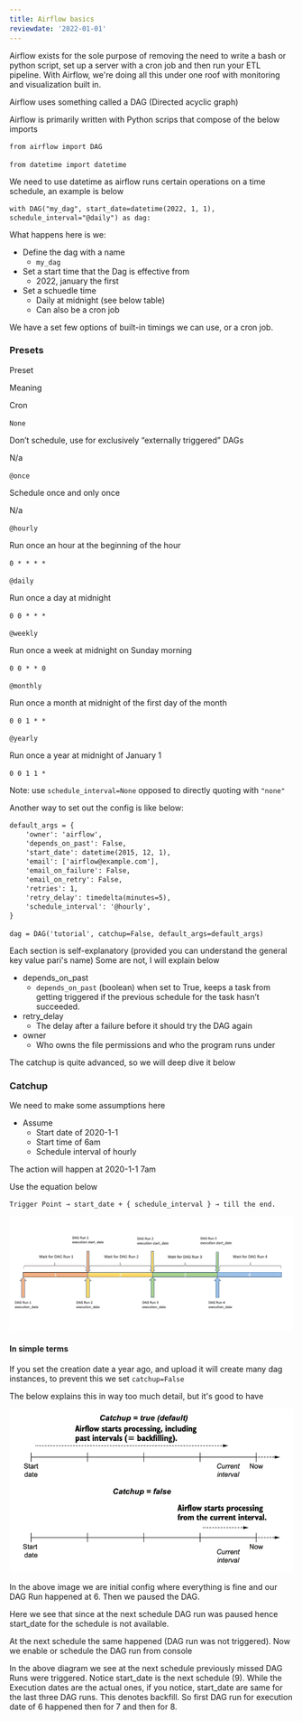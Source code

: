 ```yaml
---
title: Airflow basics
reviewdate: '2022-01-01'
---
```


Airflow exists for the sole purpose of removing the need to write a bash or python script, set up a server with a cron job and then run your ETL pipeline. With Airflow, we're doing all this under one roof with monitoring and visualization built in.

Airflow uses something called a DAG (Directed acyclic graph)

Airflow is primarily written with Python scrips that compose of the below imports

    from airflow import DAG
                                                                                                                                                 from datetime import datetime

We need to use datetime as airflow runs certain operations on a time schedule, an example is below

    with DAG("my_dag", start_date=datetime(2022, 1, 1), schedule_interval="@daily") as dag:

What happens here is we:

* Define the dag with a name
    * `my_dag`
* Set a start time that the Dag is effective from
    * 2022, january the first
* Set a schuedle time
    * Daily at midnight (see below table)
    * Can also be a cron job

We have a set few options of built-in timings we can use, or a cron job.

### Presets

Preset

Meaning

Cron

`None`

Don’t schedule, use for exclusively “externally triggered” DAGs

N/a

`@once`

Schedule once and only once

N/a

`@hourly`

Run once an hour at the beginning of the hour

`0 * * * *`

`@daily`

Run once a day at midnight

`0 0 * * *`

`@weekly`

Run once a week at midnight on Sunday morning

`0 0 * * 0`

`@monthly`

Run once a month at midnight of the first day of the month

`0 0 1 * *`

`@yearly`

Run once a year at midnight of January 1

`0 0 1 1 *`

Note: use `schedule_interval=None` opposed to directly quoting with `"none"`

Another way to set out the config is like below:

    default_args = {
        'owner': 'airflow',
        'depends_on_past': False,
        'start_date': datetime(2015, 12, 1),
        'email': ['airflow@example.com'],
        'email_on_failure': False,
        'email_on_retry': False,
        'retries': 1,
        'retry_delay': timedelta(minutes=5),
        'schedule_interval': '@hourly',
    }

    dag = DAG('tutorial', catchup=False, default_args=default_args)

Each section is self-explanatory (provided you can understand the general key value pari's name)
Some are not, I will explain below

* depends\_on\_past
    * `depends_on_past` (boolean) when set to True, keeps a task from getting triggered if the previous schedule for the task hasn’t succeeded.
* retry\_delay
    * The delay after a failure before it should try the DAG again
* owner
    * Who owns the file permissions and who the program runs under

The catchup is quite advanced, so we will deep dive it below

### Catchup

We need to make some assumptions here

* Assume
    * Start date of 2020-1-1
    * Start time of 6am
    * Schedule interval of hourly

The action will happen at 2020-1-1 7am

Use the equation below

    Trigger Point → start_date + { schedule_interval } → till the end.

![](../../assets/airflow-1.png)

#### In simple terms

If you set the creation date a year ago, and upload it will create many dag instances, to prevent this we set `catchup=False`

The below explains this in way too much detail, but it's good to have

![](../../assets/airflow-2.png)

In the above image we are initial config where everything is fine and our DAG Run happened at 6. Then we paused the DAG.

Here we see that since at the next schedule DAG run was paused hence start\_date for the schedule is not available.

At the next schedule the same happened (DAG run was not triggered). Now we enable or schedule the DAG run from console

In the above diagram we see at the next schedule previously missed DAG Runs were triggered. Notice start\_date is the next schedule (9). While the Execution dates are the actual ones, if you notice, start\_date are same for the last three DAG runs. This denotes backfill. So first DAG run for execution date of 6 happened then for 7 and then for 8.

<!-- https://medium.com/nerd-for-tech/airflow-catchup-backfill-demystified-355def1b6f92 -->
